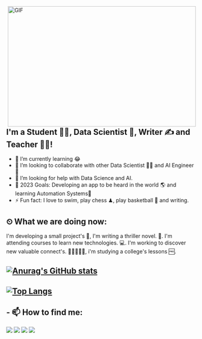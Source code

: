<img align="right" alt="GIF" src="https://github.com/abhisheknaiidu/abhisheknaiidu/blob/master/code.gif?raw=true" width="500" height="320" />

## I'm a Student 👨‍🎓, Data Scientist 🚀, Writer ✍ and Teacher 👨‍🎓!

- 🌱 I’m currently learning 😂
- 👯 I’m looking to collaborate with other Data Scientist 👩‍💻 and AI Engineer 🎨
- 🤔 I’m looking for help with Data Science and AI.
- 🥅 2023 Goals: Developing an app to be heard in the world 🌎 and learning Automation Systems🤖
- ⚡ Fun fact: I love to swim, play chess ♟, play basketball 🏀 and writing.


## ⏲ What we are doing now:
I'm developing a small  project's 🚀, I'm writing a thriller novel. 📃.
I'm attending courses to learn new technologies. 💻. I'm working to discover new valuable connect's. 👨🏼‍🤝‍👨🏻, 
i'm studying a college's lessons 🆓.
##

## [![Anurag's GitHub stats](https://github-readme-stats.vercel.app/api?username=naneliolips)](https://github.com/anuraghazra/github-readme-stats)
## [![Top Langs](https://github-readme-stats.vercel.app/api/top-langs/?username=naneliolips)](https://github.com/anuraghazra/github-readme-stats)

## - 📫 How to find me: 
   <a href="https:https://twitter.com/batuhan12233565"><img src="https://cdn2.iconfinder.com/data/icons/social-media-2285/512/1_Twitter3_colored_svg-36.png"></a>
  <a href="mailto:batuhaneroglu.okul@gmail.com"><img src="https://cdn1.iconfinder.com/data/icons/logotypes/32/square-google-plus-36.png"></a>
   <a href="https://www.linkedin.com/in/batuhan-ero%C4%9Flu-35a526195"><img src="https://cdn2.iconfinder.com/data/icons/social-media-applications/64/social_media_applications_14-linkedin-36.png"></a>
  <a href="https://www.instagram.com/batuhan.erogluu/"><img src="https://cdn2.iconfinder.com/data/icons/social-media-applications/64/social_media_applications_3-instagram-36.png"></a>


<br />
